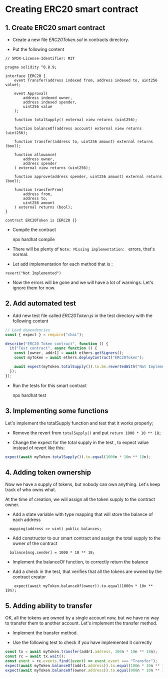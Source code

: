 # Creating ERC20 smart contract

## 1. Create ERC20 smart contract

- Create a new file _ERC20Token.sol_ in contracts directory.

- Put the following content

```
// SPDX-License-Identifier: MIT

pragma solidity ^0.8.9;

interface IERC20 {
    event Transfer(address indexed from, address indexed to, uint256 value);

    event Approval(
        address indexed owner,
        address indexed spender,
        uint256 value
    );

    function totalSupply() external view returns (uint256);

    function balanceOf(address account) external view returns (uint256);

    function transfer(address to, uint256 amount) external returns (bool);

    function allowance(
        address owner,
        address spender
    ) external view returns (uint256);

    function approve(address spender, uint256 amount) external returns (bool);

    function transferFrom(
        address from,
        address to,
        uint256 amount
    ) external returns (bool);
}

contract ERC20Token is IERC20 {}
```

- Compile the contract

  npx hardhat compile

- There will be plenty of `Note: Missing implementation: ` errors, that's normal.

- Let add implementation for each method that is :

```
revert("Not Implemented")
```

- Now the errors will be gone and we will have a lot of warnings. Let's ignore them for now.

## 2. Add automated test

- Add new test file called _ERC20Token.js_ in the test directory with the following content

```js
// Load dependencies
const { expect } = require("chai");

describe("ERC20 Token contract", function () {
  it("Test contract", async function () {
    const [owner, addr1] = await ethers.getSigners();
    const myToken = await ethers.deployContract("ERC20Token");

    await expect(myToken.totalSupply()).to.be.revertedWith("Not Implemented");
  });
});
```

- Run the tests for this smart contract

  npx hardhat test

## 3. Implementing some functions

Let's implement the totalSupply function and test that it works properly;

- Remove the revert from `totalSupply()` and put `return 1000 * 10 ** 18;`

- Change the expect for the total supply in the test , to expect value instead of revert like this:

```js
expect(await myToken.totalSupply()).to.equal(1000n * 10n ** 18n);
```

## 4. Adding token ownership

Now we have a supply of tokens, but nobody can own anything. Let's keep track of who owns what.

At the time of creation, we will assign all the token supply to the contract owner.

- Add a state variable with type mapping that will store the balance of each address

```
  mapping(address => uint) public balances;
```

- Add constructor to our smart contract and assign the total supply to the owner of the contract

```
  balance[msg.sender] = 1000 * 10 ** 18;
```

- Implement the balanceOf function, to correctly return the balance

- Add a check in the test, that verifies that all the tokens are owned by the contract creator

```
    expect(await myToken.balanceOf(owner)).to.equal(1000n * 10n ** 18n);
```

## 5. Adding ability to transfer

OK, all the tokens are owned by a single account now, but we have no way to transfer them to another account.
Let's implement the transfer method.

- Implement the transfer method.

- Use the following test to check if you have implemented it correctly

```js
const tx = await myToken.transfer(addr1.address, 100n * 10n ** 18n);
const rc = await tx.wait();
const event = rc.events.find((event) => event.event === "Transfer");
expect(await myToken.balanceOf(addr1.address)).to.equal(100n * 10n ** 18n);
expect(await myToken.balanceOf(owner.address)).to.equal(900n * 10n ** 18n);
```
